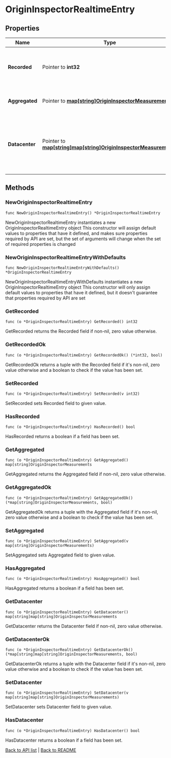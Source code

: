 # OriginInspectorRealtimeEntry

## Properties

Name | Type | Description | Notes
------------ | ------------- | ------------- | -------------
**Recorded** | Pointer to **int32** | The Unix timestamp at which this record&#39;s data was generated. | [optional] 
**Aggregated** | Pointer to [**map[string]OriginInspectorMeasurements**](OriginInspectorMeasurements.md) | Groups [measurements](#measurements-data-model) by backend name. | [optional] 
**Datacenter** | Pointer to [**map[string]map[string]OriginInspectorMeasurements**](map.md) | Groups [measurements](#measurements-data-model) by POP, then backend name. See the [POPs API](https://www.fastly.com/documentation/reference/api/utils/pops/) for details about POP identifiers. | [optional] 

## Methods

### NewOriginInspectorRealtimeEntry

`func NewOriginInspectorRealtimeEntry() *OriginInspectorRealtimeEntry`

NewOriginInspectorRealtimeEntry instantiates a new OriginInspectorRealtimeEntry object
This constructor will assign default values to properties that have it defined,
and makes sure properties required by API are set, but the set of arguments
will change when the set of required properties is changed

### NewOriginInspectorRealtimeEntryWithDefaults

`func NewOriginInspectorRealtimeEntryWithDefaults() *OriginInspectorRealtimeEntry`

NewOriginInspectorRealtimeEntryWithDefaults instantiates a new OriginInspectorRealtimeEntry object
This constructor will only assign default values to properties that have it defined,
but it doesn't guarantee that properties required by API are set

### GetRecorded

`func (o *OriginInspectorRealtimeEntry) GetRecorded() int32`

GetRecorded returns the Recorded field if non-nil, zero value otherwise.

### GetRecordedOk

`func (o *OriginInspectorRealtimeEntry) GetRecordedOk() (*int32, bool)`

GetRecordedOk returns a tuple with the Recorded field if it's non-nil, zero value otherwise
and a boolean to check if the value has been set.

### SetRecorded

`func (o *OriginInspectorRealtimeEntry) SetRecorded(v int32)`

SetRecorded sets Recorded field to given value.

### HasRecorded

`func (o *OriginInspectorRealtimeEntry) HasRecorded() bool`

HasRecorded returns a boolean if a field has been set.

### GetAggregated

`func (o *OriginInspectorRealtimeEntry) GetAggregated() map[string]OriginInspectorMeasurements`

GetAggregated returns the Aggregated field if non-nil, zero value otherwise.

### GetAggregatedOk

`func (o *OriginInspectorRealtimeEntry) GetAggregatedOk() (*map[string]OriginInspectorMeasurements, bool)`

GetAggregatedOk returns a tuple with the Aggregated field if it's non-nil, zero value otherwise
and a boolean to check if the value has been set.

### SetAggregated

`func (o *OriginInspectorRealtimeEntry) SetAggregated(v map[string]OriginInspectorMeasurements)`

SetAggregated sets Aggregated field to given value.

### HasAggregated

`func (o *OriginInspectorRealtimeEntry) HasAggregated() bool`

HasAggregated returns a boolean if a field has been set.

### GetDatacenter

`func (o *OriginInspectorRealtimeEntry) GetDatacenter() map[string]map[string]OriginInspectorMeasurements`

GetDatacenter returns the Datacenter field if non-nil, zero value otherwise.

### GetDatacenterOk

`func (o *OriginInspectorRealtimeEntry) GetDatacenterOk() (*map[string]map[string]OriginInspectorMeasurements, bool)`

GetDatacenterOk returns a tuple with the Datacenter field if it's non-nil, zero value otherwise
and a boolean to check if the value has been set.

### SetDatacenter

`func (o *OriginInspectorRealtimeEntry) SetDatacenter(v map[string]map[string]OriginInspectorMeasurements)`

SetDatacenter sets Datacenter field to given value.

### HasDatacenter

`func (o *OriginInspectorRealtimeEntry) HasDatacenter() bool`

HasDatacenter returns a boolean if a field has been set.


[Back to API list](../README.md#documentation-for-api-endpoints) | [Back to README](../README.md)
